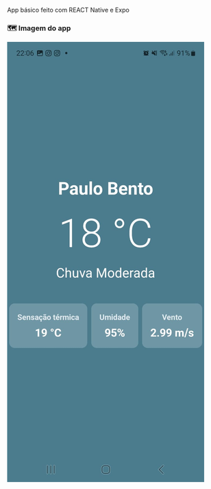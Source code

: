 App básico feito com REACT Native e Expo

### 🗺️ Imagem do app
![Imagem do app](screenshots/appImage.jpeg)